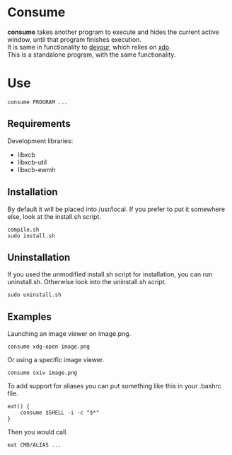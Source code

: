 # Consume
**consume** takes another program to execute and hides the current active window, until that program finishes execution.  
It is same in functionality to [devour](https://github.com/salman-abedin/devour/), which relies on [xdo](https://github.com/baskerville/xdo).  
This is a standalone program, with the same functionality.

# Use
```
consume PROGRAM ...
```

## Requirements
Development libraries:
- libxcb
- libxcb-util
- libxcb-ewmh

## Installation
By default it will be placed into /usr/local.
If you prefer to put it somewhere else, look at the install.sh script.
```
compile.sh
sudo install.sh
```

## Uninstallation
If you used the unmodified install.sh script for installation, you can run uninstall.sh.
Otherwise look into the uninstall.sh script.
```
sudo uninstall.sh
```

## Examples
Launching an image viewer on image.png.
```
consume xdg-open image.png
```
Or using a specific image viewer.
```
consume sxiv image.png
```

To add support for aliases you can put something like this in your .bashrc file.
```
eat() {
    consume $SHELL -i -c "$*"
}
```
Then you would call.
```
eat CMD/ALIAS ...
```
